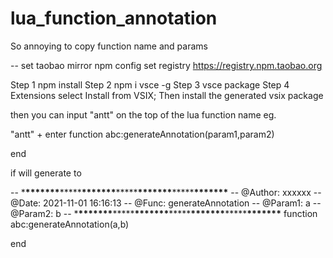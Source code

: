 # lua_function_annotation

So annoying to copy function name and params

-- set taobao mirror
npm config set registry https://registry.npm.taobao.org

Step 1 npm install
Step 2 npm i vsce -g
Step 3 vsce package
Step 4 Extensions select Install from VSIX; Then install the generated vsix package

then you can input "antt" on the top of the lua function name
eg.

"antt" + enter
function abc:generateAnnotation(param1,param2)

end

if will generate to

-- \***\*\*\*\*\*\*\***\*\*\*\*\***\*\*\*\*\*\*\***\*\*\*\*\***\*\*\*\*\*\*\***\*\*\*\*\***\*\*\*\*\*\*\***
-- @Author: xxxxxx
-- @Date: 2021-11-01 16:16:13
-- @Func: generateAnnotation
-- @Param1: a
-- @Param2: b
-- \***\*\*\*\*\*\*\***\*\*\*\*\***\*\*\*\*\*\*\***\*\*\*\*\***\*\*\*\*\*\*\***\*\*\*\*\***\*\*\*\*\*\*\***
function abc:generateAnnotation(a,b)

end
